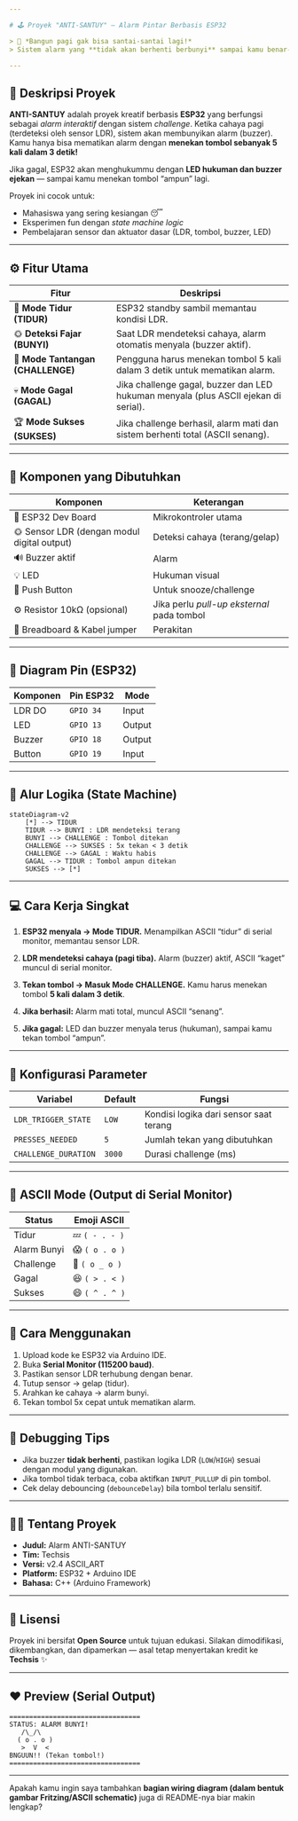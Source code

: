 ```yaml
---

# 🕹️ Proyek "ANTI-SANTUY" – Alarm Pintar Berbasis ESP32

> 🚨 *Bangun pagi gak bisa santai-santai lagi!*
> Sistem alarm yang **tidak akan berhenti berbunyi** sampai kamu benar-benar bangun dan lolos *challenge* fisik sederhana 😎

---
```


## 📜 Deskripsi Proyek

**ANTI-SANTUY** adalah proyek kreatif berbasis **ESP32** yang berfungsi sebagai *alarm interaktif* dengan sistem *challenge*.
Ketika cahaya pagi (terdeteksi oleh sensor LDR), sistem akan membunyikan alarm (buzzer).
Kamu hanya bisa mematikan alarm dengan **menekan tombol sebanyak 5 kali dalam 3 detik!**

Jika gagal, ESP32 akan menghukummu dengan **LED hukuman dan buzzer ejekan** — sampai kamu menekan tombol “ampun” lagi.

Proyek ini cocok untuk:

* Mahasiswa yang sering kesiangan 😴
* Eksperimen fun dengan *state machine logic*
* Pembelajaran sensor dan aktuator dasar (LDR, tombol, buzzer, LED)

---

## ⚙️ Fitur Utama

| Fitur                             | Deskripsi                                                                           |
| --------------------------------- | ----------------------------------------------------------------------------------- |
| 🌙 **Mode Tidur (TIDUR)**         | ESP32 standby sambil memantau kondisi LDR.                                          |
| 🌞 **Deteksi Fajar (BUNYI)**      | Saat LDR mendeteksi cahaya, alarm otomatis menyala (buzzer aktif).                  |
| 🎯 **Mode Tantangan (CHALLENGE)** | Pengguna harus menekan tombol 5 kali dalam 3 detik untuk mematikan alarm.           |
| 💀 **Mode Gagal (GAGAL)**         | Jika challenge gagal, buzzer dan LED hukuman menyala (plus ASCII ejekan di serial). |
| 🏆 **Mode Sukses (SUKSES)**       | Jika challenge berhasil, alarm mati dan sistem berhenti total (ASCII senang).       |

---

## 🔌 Komponen yang Dibutuhkan

| Komponen                                    | Keterangan                                 |
| ------------------------------------------- | ------------------------------------------ |
| 🧠 ESP32 Dev Board                          | Mikrokontroler utama                       |
| 🌞 Sensor LDR (dengan modul digital output) | Deteksi cahaya (terang/gelap)              |
| 🔊 Buzzer aktif                             | Alarm                                      |
| 💡 LED                                      | Hukuman visual                             |
| 🔘 Push Button                              | Untuk snooze/challenge                     |
| ⚙️ Resistor 10kΩ (opsional)                 | Jika perlu *pull-up eksternal* pada tombol |
| 🔋 Breadboard & Kabel jumper                | Perakitan                                  |

---

## 🧩 Diagram Pin (ESP32)

| Komponen | Pin ESP32 | Mode   |
| -------- | --------- | ------ |
| LDR DO   | `GPIO 34` | Input  |
| LED      | `GPIO 13` | Output |
| Buzzer   | `GPIO 18` | Output |
| Button   | `GPIO 19` | Input  |

---

## 🧠 Alur Logika (State Machine)

```mermaid
stateDiagram-v2
    [*] --> TIDUR
    TIDUR --> BUNYI : LDR mendeteksi terang
    BUNYI --> CHALLENGE : Tombol ditekan
    CHALLENGE --> SUKSES : 5x tekan < 3 detik
    CHALLENGE --> GAGAL : Waktu habis
    GAGAL --> TIDUR : Tombol ampun ditekan
    SUKSES --> [*]
```

---

## 💻 Cara Kerja Singkat

1. **ESP32 menyala → Mode TIDUR.**
   Menampilkan ASCII “tidur” di serial monitor, memantau sensor LDR.

2. **LDR mendeteksi cahaya (pagi tiba).**
   Alarm (buzzer) aktif, ASCII “kaget” muncul di serial monitor.

3. **Tekan tombol → Masuk Mode CHALLENGE.**
   Kamu harus menekan tombol **5 kali dalam 3 detik**.

4. **Jika berhasil:**
   Alarm mati total, muncul ASCII “senang”.

5. **Jika gagal:**
   LED dan buzzer menyala terus (hukuman), sampai kamu tekan tombol “ampun”.

---

## 🧰 Konfigurasi Parameter

| Variabel             | Default | Fungsi                                 |
| -------------------- | ------- | -------------------------------------- |
| `LDR_TRIGGER_STATE`  | `LOW`   | Kondisi logika dari sensor saat terang |
| `PRESSES_NEEDED`     | `5`     | Jumlah tekan yang dibutuhkan           |
| `CHALLENGE_DURATION` | `3000`  | Durasi challenge (ms)                  |

---

## 🎨 ASCII Mode (Output di Serial Monitor)

| Status      | Emoji ASCII    |
| ----------- | -------------- |
| Tidur       | 💤 `( - . - )` |
| Alarm Bunyi | 😱 `( o . o )` |
| Challenge   | 😤 `( o _ o )` |
| Gagal       | 😆 `( > . < )` |
| Sukses      | 😄 `( ^ . ^ )` |

---

## 🚀 Cara Menggunakan

1. Upload kode ke ESP32 via Arduino IDE.
2. Buka **Serial Monitor (115200 baud)**.
3. Pastikan sensor LDR terhubung dengan benar.
4. Tutup sensor → gelap (tidur).
5. Arahkan ke cahaya → alarm bunyi.
6. Tekan tombol 5x cepat untuk mematikan alarm.

---

## 🧪 Debugging Tips

* Jika buzzer **tidak berhenti**, pastikan logika LDR (`LOW`/`HIGH`) sesuai dengan modul yang digunakan.
* Jika tombol tidak terbaca, coba aktifkan `INPUT_PULLUP` di pin tombol.
* Cek delay debouncing (`debounceDelay`) bila tombol terlalu sensitif.

---

## 👨‍💻 Tentang Proyek

* **Judul:** Alarm ANTI-SANTUY
* **Tim:** Techsis
* **Versi:** v2.4 ASCII_ART
* **Platform:** ESP32 + Arduino IDE
* **Bahasa:** C++ (Arduino Framework)

---

## 📜 Lisensi

Proyek ini bersifat **Open Source** untuk tujuan edukasi.
Silakan dimodifikasi, dikembangkan, dan dipamerkan — asal tetap menyertakan kredit ke **Techsis** ✨

---

## ❤️ Preview (Serial Output)

```
=================================
STATUS: ALARM BUNYI!
   /\_/\
  ( o . o )
   >  V  <
BNGUUN!! (Tekan tombol!)
=================================
```

---

Apakah kamu ingin saya tambahkan **bagian wiring diagram (dalam bentuk gambar Fritzing/ASCII schematic)** juga di README-nya biar makin lengkap?
